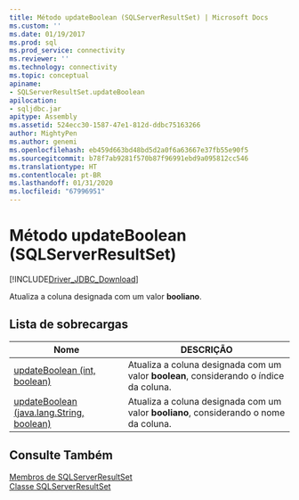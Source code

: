 ```yaml
---
title: Método updateBoolean (SQLServerResultSet) | Microsoft Docs
ms.custom: ''
ms.date: 01/19/2017
ms.prod: sql
ms.prod_service: connectivity
ms.reviewer: ''
ms.technology: connectivity
ms.topic: conceptual
apiname:
- SQLServerResultSet.updateBoolean
apilocation:
- sqljdbc.jar
apitype: Assembly
ms.assetid: 524ecc30-1587-47e1-812d-ddbc75163266
author: MightyPen
ms.author: genemi
ms.openlocfilehash: eb459d663bd48bd5d2a0f6a63667e37fb55e90f5
ms.sourcegitcommit: b78f7ab9281f570b87f96991ebd9a095812cc546
ms.translationtype: HT
ms.contentlocale: pt-BR
ms.lasthandoff: 01/31/2020
ms.locfileid: "67996951"
---
```

# <a name="updateboolean-method-sqlserverresultset"></a>Método updateBoolean (SQLServerResultSet)
[!INCLUDE[Driver_JDBC_Download](../../../includes/driver_jdbc_download.md)]

  Atualiza a coluna designada com um valor **booliano**.  
  
## <a name="overload-list"></a>Lista de sobrecargas  
  
|Nome|DESCRIÇÃO|  
|----------|-----------------|  
|[updateBoolean (int, boolean)](../../../connect/jdbc/reference/updateboolean-method-int-boolean.md)|Atualiza a coluna designada com um valor **boolean**, considerando o índice da coluna.|  
|[updateBoolean (java.lang.String, boolean)](../../../connect/jdbc/reference/updateboolean-method-java-lang-string-boolean.md)|Atualiza a coluna designada com um valor **booliano**, considerando o nome da coluna.|  
  
## <a name="see-also"></a>Consulte Também  
 [Membros de SQLServerResultSet](../../../connect/jdbc/reference/sqlserverresultset-members.md)   
 [Classe SQLServerResultSet](../../../connect/jdbc/reference/sqlserverresultset-class.md)  
  
  
